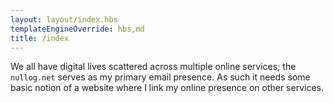 ```yaml
---
layout: layout/index.hbs
templateEngineOverride: hbs,md
title: /index 
---
```


We all have digital lives scattered across multiple online services; the `nullog.net` serves as my primary email presence. As such it needs some basic notion of a website where I link my online presence on other services.



[whoami]: /whoami
[history]: /README


